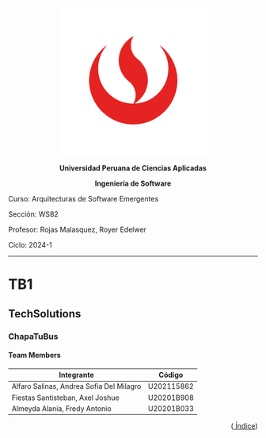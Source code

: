 <div align="center">
    <img src="./Resources/images/UPC.png" alt="UPC logo">

**Universidad Peruana de Ciencias Aplicadas**

**Ingeniería de Software**

</div>

Curso: Arquitecturas de Software Emergentes

Sección: WS82

Profesor: Rojas Malasquez, Royer Edelwer

Ciclo: 2024-1

---

# TB1

## TechSolutions

### ChapaTuBus

#### Team Members

| Integrante                               | Código     |
| ---------------------------------------- | ---------- |
| Alfaro Salinas, Andrea Sofia Del Milagro | U202115862 |
| Fiestas Santisteban, Axel Joshue         | U20201B908 |
| Almeyda Alania, Fredy Antonio            | U20201B033 |

<div align="right"><Abril 2024></div>
<p align="right">
(<a href="https://github.com/TechSolution-ArquiTectura/upc-pre-202401-si728-WS82-techsolutions-report/blob/develop/%C3%8Dndice.md"> Índice</a>)
</p>
